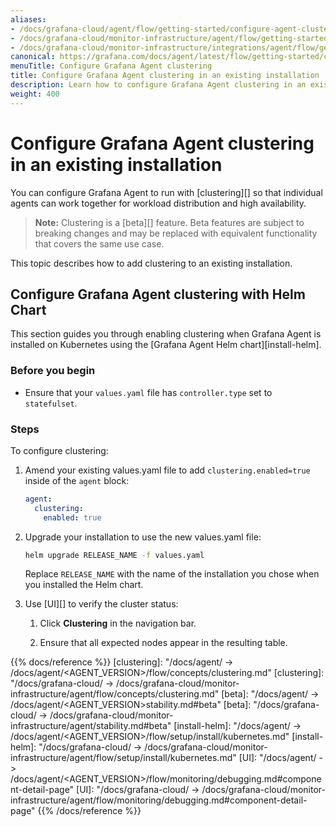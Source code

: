 ```yaml
---
aliases:
- /docs/grafana-cloud/agent/flow/getting-started/configure-agent-clustering/
- /docs/grafana-cloud/monitor-infrastructure/agent/flow/getting-started/configure-agent-clustering/
- /docs/grafana-cloud/monitor-infrastructure/integrations/agent/flow/getting-started/configure-agent-clustering/
canonical: https://grafana.com/docs/agent/latest/flow/getting-started/configure-agent-clustering/
menuTitle: Configure Grafana Agent clustering
title: Configure Grafana Agent clustering in an existing installation
description: Learn how to configure Grafana Agent clustering in an existing installation
weight: 400
---
```


# Configure Grafana Agent clustering in an existing installation

You can configure Grafana Agent to run with [clustering][] so that
individual agents can work together for workload distribution and high
availability.


> **Note:** Clustering is a [beta][] feature. Beta features are subject to breaking changes and may be
> replaced with equivalent functionality that covers the same use case.

This topic describes how to add clustering to an existing installation.

## Configure Grafana Agent clustering with Helm Chart

This section guides you through enabling clustering when Grafana Agent is
installed on Kubernetes using the [Grafana Agent Helm chart][install-helm].

### Before you begin

- Ensure that your `values.yaml` file has `controller.type` set to
  `statefulset`.

### Steps

To configure clustering:

1. Amend your existing values.yaml file to add `clustering.enabled=true` inside
   of the `agent` block:

   ```yaml
   agent:
     clustering:
       enabled: true
   ```

1. Upgrade your installation to use the new values.yaml file:

   ```bash
   helm upgrade RELEASE_NAME -f values.yaml
   ```

   Replace `RELEASE_NAME` with the name of the installation you chose when you
   installed the Helm chart.

1. Use [UI][] to verify the cluster status:

   1. Click **Clustering** in the navigation bar.

   2. Ensure that all expected nodes appear in the resulting table.

{{% docs/reference %}}
[clustering]: "/docs/agent/ -> /docs/agent/<AGENT_VERSION>/flow/concepts/clustering.md"
[clustering]: "/docs/grafana-cloud/ -> /docs/grafana-cloud/monitor-infrastructure/agent/flow/concepts/clustering.md"
[beta]: "/docs/agent/ -> /docs/agent/<AGENT_VERSION>stability.md#beta"
[beta]: "/docs/grafana-cloud/ -> /docs/grafana-cloud/monitor-infrastructure/agent/stability.md#beta"
[install-helm]: "/docs/agent/ -> /docs/agent/<AGENT_VERSION>/flow/setup/install/kubernetes.md"
[install-helm]: "/docs/grafana-cloud/ -> /docs/grafana-cloud/monitor-infrastructure/agent/flow/setup/install/kubernetes.md"
[UI]: "/docs/agent/ -> /docs/agent/<AGENT_VERSION>/flow/monitoring/debugging.md#component-detail-page"
[UI]: "/docs/grafana-cloud/ -> /docs/grafana-cloud/monitor-infrastructure/agent/flow/monitoring/debugging.md#component-detail-page"
{{% /docs/reference %}}
